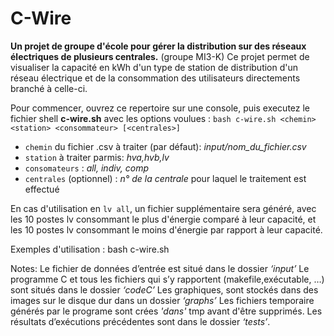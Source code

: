 # **C-Wire**
**Un projet de groupe d'école pour gérer la distribution sur des réseaux électriques de plusieurs centrales.** (groupe MI3-K)
Ce projet permet de visualiser la capacité en kWh d'un type de station de distribution d'un réseau électrique et de la consommation des utilisateurs directements branché à celle-ci.

Pour commencer, ouvrez ce repertoire sur une console, puis executez le fichier shell **c-wire.sh** avec les options voulues :
`bash c-wire.sh <chemin> <station> <consommateur> [<centrales>]`
- `chemin` du fichier .csv à traiter (par défaut): *input/nom_du_fichier.csv* 
- `station` à traiter parmis: *hva,hvb,lv*
- `consomateurs` : *all, indiv, comp*
- `centrales` (optionnel) : *n° de la centrale* pour laquel le traitement est effectué

En cas d'utilisation en `lv all`, un fichier supplémentaire sera généré, avec les 10 postes lv consommant le plus d'énergie comparé à leur capacité, et les 10 postes lv consommant le moins d'énergie par rapport à leur capacité.

Exemples d'utilisation : bash c-wire.sh 

Notes:
Le fichier de données d’entrée est situé dans le dossier *‘input’*
Le programme C et tous les fichiers qui s’y rapportent (makefile,exécutable, …) sont situés dans le dossier *‘codeC’*
Les graphiques, sont stockés dans des images sur le disque dur dans un dossier *‘graphs’*
Les fichiers temporaire générés par le programe sont crées *'dans'* tmp avant d'être supprimés.
Les résultats d’exécutions précédentes sont dans le dossier *‘tests’*.
